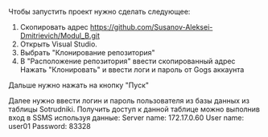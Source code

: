 Чтобы запустить проект нужно сделать следующее:
1. Скопировать адрес https://github.com/Susanov-Aleksei-Dmitrievich/Modul_B.git
2. Открыть Visual Studio.
3. Выбрать "Клонирование репозитория"
4. В "Расположение репозитория" ввести скопированный адрес
Нажать "Клонировать" и ввести логи и пароль от Gogs аккаунта

Дальше нужно нажать на кнопку "Пуск"

Далее нужно ввести логин 
и пароль пользователя из базы данных
из таблицы Sotrudniki. Получить доступ к
данной таблице можно выполнив вход в
SSMS используя данные:
Server name: 172.17.0.60
User name: user01
Password: 83328

